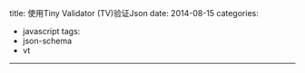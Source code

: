 title: 使用Tiny Validator (TV)验证Json
date: 2014-08-15
categories:
- javascript
tags:
- json-schema
- vt
---





<!-- more -->